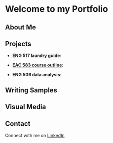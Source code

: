 # Welcome to my Portfolio

## About Me

## Projects

* **ENG 517 laundry guide**: 
  
* [**EAC 583 course outline**](coalition-development-course/README.md):
  
* **ENG 506 data analysis**:

## Writing Samples

## Visual Media

## Contact
Connect with me on [LinkedIn](https://www.linkedin.com/in/sami-zito/)
